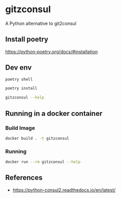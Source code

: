 # gitzconsul

A Python alternative to git2consul

## Install poetry

https://python-poetry.org/docs/#installation

## Dev env

```bash
poetry shell
```

```bash
poetry install
```

```bash
gitzconsul --help
```

## Running in a docker container

### Build Image

```bash
docker build . -t gitzconsul
```

### Running

```bash
docker run --rm gitzconsul --help
```


## References

- https://python-consul2.readthedocs.io/en/latest/

